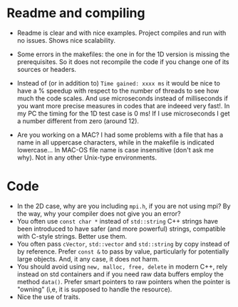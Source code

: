 # Readme and compiling
- Readme is clear and with nice examples. Project compiles and run with no issues. Shows nice scalability.

- Some errors in the makefiles: the one in for the 1D version is missing the prerequisites. So it does not recompile the code if you change one of its sources or headers. 

- Instead of (or in addition to) `Time gained: xxxx ms` it would be nice to have a % speedup with respect to the number of threads to see how much the code scales. 
And use microseconds instead of milliseconds if you want more precise measures in codes that are indeeed very fast!. In my PC the timing for the 1D test case is 0 ms! If I use microseconds I get a number different from zero (around 12).

- Are you working on a MAC? I had some problems with a file that has a
name in all uppercase characters, while in the makefile is indicated lowercase... In MAC-OS file name is case insensitive (don't ask me why). Not in any other Unix-type environments.

# Code

* In the 2D case, why are you including `mpi.h`, if you are not using mpi? By the way, why your compiler does not give you an error?
* You often use `const char *` instead of `std::string` C++ strings have been introduced to have safer (and more powerful) strings, compatible with C-style strings. Better use them.
* You often pass `cVector`, `std::vector` and `std::string` by copy instead of by reference. Prefer `const &` to pass by value, particularly for potentially large objects. And, it any case, it does not harm.
* You should avoid using  `new, malloc, free, delete` in modern C++, rely instead on std containers and if you need raw data buffers employ the method `data()`. Prefer smart pointers to raw pointers when the pointer is "owning" (i,e, it is supposed to handle the resource).
* Nice the use of traits.

